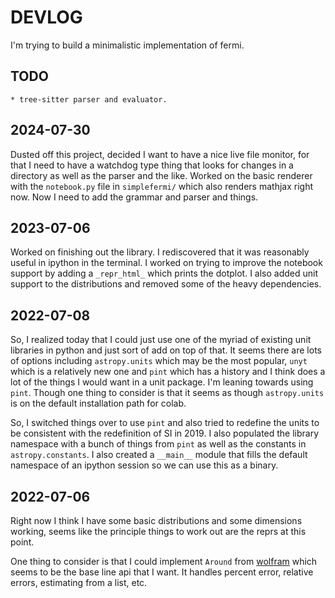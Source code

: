 # DEVLOG

I'm trying to build a minimalistic implementation of fermi.

## TODO

	* tree-sitter parser and evaluator.

## 2024-07-30

Dusted off this project, decided I want to have a nice live file monitor, for
that I need to have a watchdog type thing that looks for changes in a directory
as well as the parser and the like.  Worked on the basic renderer with the
`notebook.py` file in `simplefermi/` which also renders mathjax right now.  Now
I need to add the grammar and parser and things.

## 2023-07-06

Worked on finishing out the library.  I rediscovered that it was reasonably
useful in ipython in the terminal.  I worked on trying to improve the notebook
support by adding a `_repr_html_` which prints the dotplot.  I also added unit
support to the distributions and removed some of the heavy dependencies.

## 2022-07-08

So, I realized today that I could just use one of the myriad of existing unit
libraries in python and just sort of add on top of that.  It seems there are
lots of options including `astropy.units` which may be the most popular, `unyt`
which is a relatively new one and `pint` which has a history and I think does a
lot of the things I would want in a unit package.  I'm leaning towards using
`pint`.  Though one thing to consider is that it seems as though
`astropy.units` is on the default installation path for colab.

So, I switched things over to use `pint` and also tried to redefine the units
to be consistent with the redefinition of SI in 2019.  I also populated the
library namespace with a bunch of things from `pint` as well as the constants
in `astropy.constants`.  I also created a `__main__` module that fills the
default namespace of an ipython session so we can use this as a binary.

## 2022-07-06

Right now I think I have some basic distributions and some dimensions working,
seems like the principle things to work out are the reprs at this point.

One thing to consider is that I could implement `Around` from [wolfram](https://reference.wolfram.com/language/ref/Around.html) which seems to be the base line api that I want.  It handles percent error, relative errors, estimating from a list, etc.
